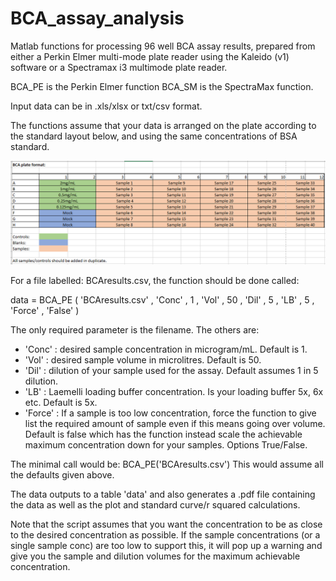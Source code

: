 # BCA_assay_analysis
Matlab functions for processing 96 well BCA assay results, prepared from either a Perkin Elmer multi-mode plate reader using the Kaleido (v1) software or a Spectramax i3 multimode plate reader.

BCA_PE is the Perkin Elmer function
BCA_SM is the SpectraMax function.

Input data can be in .xls/xlsx or txt/csv format.

The functions assume that your data is arranged on the plate according to the standard layout below, and using the same concentrations of BSA standard.

![alt text](Capture.PNG "Default plate layout, (Capture.PNG)")

For a file labelled: BCAresults.csv, the function should be done called:

data = BCA_PE ( 'BCAresults.csv' , 'Conc' , 1 , 'Vol' , 50 , 'Dil' , 5 , 'LB' , 5 , 'Force' , 'False' )

The only required parameter is the filename. The others are:
* 'Conc' : desired sample concentration in microgram/mL. Default is 1.
* 'Vol' : desired sample volume in microlitres. Default is 50.
* 'Dil' : dilution of your sample used for the assay. Default assumes 1 in 5 dilution.
* 'LB' : Laemelli loading buffer concentration. Is your loading buffer 5x, 6x etc. Default is 5x.
* 'Force' : If a sample is too low concentration, force the function to give list the required amount of sample even if this means going over volume. Default is false which has the function instead scale the achievable maximum concentration down for your samples. Options True/False.

The minimal call would be:
BCA_PE('BCAresults.csv')
This would assume all the defaults given above.

The data outputs to a table 'data' and also generates a .pdf file containing the data as well as the plot and standard curve/r squared calculations.

Note that the script assumes that you want the concentration to be as close to the desired concentration as possible. If the sample concentrations (or a single sample conc) are too low to support this, it will pop up a warning and give you the sample and dilution volumes for the maximum achievable concentration.
